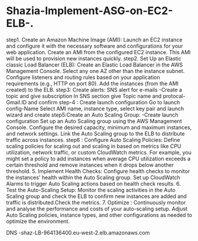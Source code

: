 # Shazia-Implement-ASG-on-EC2-ELB-.
step1. Create an Amazon Machine Image (AMI):
Launch an EC2 instance and configure it with the necessary software and configurations for your web application.
Create an AMI from the configured EC2 instance. This AMI will be used to provision new instances quickly.
step2. Set Up an Elastic classic Load Balancer (ELB):
Create an Elastic Load Balancer in the AWS Management Console. Select any one AZ other than the instance subnet.
Configure listeners and routing rules based on your application requirements (e.g., HTTP on port 80).
Add the instances (from the AMI created) to the ELB.
step3: Create alerts:
SNS alert for e-mails -Create a topic and give subscription 
In SNS section give Topic name and protocal-Gmail.ID and confirm
step-4 : Create launch configuration
Go to launch config-Name
                    Select AMI name, instance type, select key pair and launch wizard and create
step5:Create an Auto Scaling Group:
-Create launch configuration 
Set up an Auto Scaling group using the AWS Management Console.
Configure the desired capacity, minimum and maximum instances, and network settings.
Link the Auto Scaling group to the ELB to distribute traffic across instances.
step6 : Configure Auto Scaling Policies:
Define scaling policies for scaling out and scaling in based on metrics like CPU utilization, network 
traffic, or custom CloudWatch metrics.
For example, you might set a policy to add instances when average CPU utilization exceeds a certain threshold and remove instances when it drops below another threshold.
5. Implement Health Checks:
Configure health checks to monitor the instances' health within the Auto Scaling group.
Set up CloudWatch Alarms to trigger Auto Scaling actions based on health check results.
6. Test the Auto-Scaling Setup:
Monitor the scaling activities in the Auto Scaling group and check the ELB to confirm new instances are added and traffic is distributed.Check the metrics.
7. Optimize :
Continuously monitor and analyse the performance and costs of your auto-scaling setup.
Adjust Auto Scaling policies, instance types, and other configurations as needed to optimize the environment.

DNS  -shaz-LB-964136400.eu-west-2.elb.amazonaws.com
